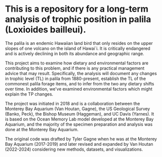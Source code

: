 # This is a repository for a long-term analysis of trophic position in palila (Loxioides bailleui). 

The palila is an endemic Hawaiian land bird that only resides on the upper slopes of one volcano on the island of Hawai`i. It is critically endangered and is actively declining in both its abundance and geographic range. 

This project aims to examine how dietary and environmental factors are contributing to this problem, and if there is any practical management advice that may result. Specifically, the analysis will document any changes in trophic level (TL) in palila from 1880-present, establish the TL of the commonest palila forage items, and to infer from the two any dietary shifts over time. In addition, we've examined environmental factors which might explain the TP changes. 

The project was initiated in 2018 and is a collaboration between the Monterey Bay Aquarium (Van Houtan, Gagne), the US Geological Survey (Banko, Peck), the Bishop Museum (Haggeman), and UC Davis (Yarnes). It is based on the Ocean Memory Lab model developed at the Monterey Bay Aquarium, and the majority of the specimen preparation and analysis was done at the Monterey Bay Aquarium. 

The original code was drafted by Tyler Gagne when he was at the Monterey Bay Aquarium (2017-2019) and later revised and expanded by Van Houtan (2022-2024) considering new methods, datasets, and visualizations.   
